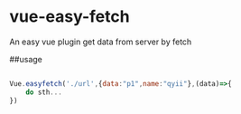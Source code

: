 # vue-easy-fetch
An easy vue plugin get data from server by fetch

##usage
``` javascript 

Vue.easyfetch('./url',{data:"p1",name:"qyii"},(data)=>{
	do sth...
})
```